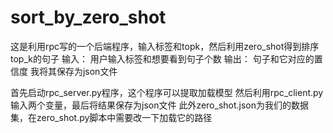 # sort_by_zero_shot
这是利用rpc写的一个后端程序，输入标签和topk，然后利用zero_shot得到排序top_k的句子
输入：
用户输入标签和想要看到句子个数
输出：
句子和它对应的置信度
我将其保存为json文件

首先启动rpc_server.py程序，这个程序可以提取加载模型
然后利用rpc_client.py输入两个变量，最后将结果保存为json文件
此外zero_shot.json为我们的数据集，在zero_shot.py脚本中需要改一下加载它的路径
